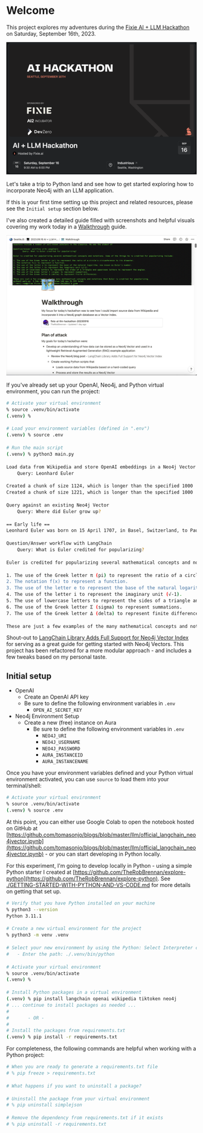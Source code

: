 # Welcome

This project explores my adventures during the [Fixie AI + LLM Hackathon](https://lu.ma/llm-hackathon-fixie-september-2023) on Saturday, September 16th, 2023.

![](./guides/images/20230916-luma-fixie-ai-llm-hackathon.png)

Let's take a trip to Python land and see how to get started exploring how to incorporate Neo4j with an LLM application.

If this is your first time setting up this project and related resources, please see the `Initial setup` section below.

I've also created a detailed guide filled with screenshots and helpful visuals covering my work today in a [Walkthrough](./guides/Walkthrough.md) guide.

![](./guides/Walkthrough%20d2d833d59f3e41e5953d3757478fb4f0/20230916-teaser.png)

If you've already set up your OpenAI, Neo4j, and Python virtual environment, you can run the project:

```sh
# Activate your virtual environment
% source .venv/bin/activate
(.venv) %

# Load your environment variables (defined in ".env")
(.venv) % source .env

# Run the main script
(.venv) % python3 main.py

Load data from Wikipedia and store OpenAI embeddings in a Neo4j Vector
	Query: Leonhard Euler

Created a chunk of size 1124, which is longer than the specified 1000
Created a chunk of size 1221, which is longer than the specified 1000

Query against an existing Neo4j Vector
	Query: Where did Euler grow up?

== Early life ==
Leonhard Euler was born on 15 April 1707, in Basel, Switzerland, to Paul III Euler, a pastor of the Reformed Church, and Marguerite (née Brucker), whose ancestors include a number of well-known scholars in the classics. He was the oldest of

Question/Answer workflow with LangChain
	Query: What is Euler credited for popularizing?

Euler is credited for popularizing several mathematical concepts and notations. Some of the things he is credited for popularizing include:

1. The use of the Greek letter π (pi) to represent the ratio of a circle's circumference to its diameter.
2. The notation f(x) to represent a function.
3. The use of the letter e to represent the base of the natural logarithm, now known as Euler's number.
4. The use of the letter i to represent the imaginary unit (√-1).
5. The use of lowercase letters to represent the sides of a triangle and uppercase letters to represent the angles.
6. The use of the Greek letter Σ (sigma) to represent summations.
7. The use of the Greek letter Δ (delta) to represent finite differences.

These are just a few examples of the many mathematical concepts and notations that Euler is credited for popularizing.
```

Shout-out to [LangChain Library Adds Full Support for Neo4j Vector Index](https://neo4j.com/developer-blog/langchain-library-full-support-neo4j-vector-index/) for serving as a great guide for getting started with Neo4j Vectors. This project has been refactored for a more modular approach - and includes a few tweaks based on my personal taste.

## Initial setup

- OpenAI
  - Create an OpenAI API key
  - Be sure to define the following environment variables in `.env`
    - `OPEN_AI_SECRET_KEY`
- Neo4j Environment Setup
  - Create a new (free) instance on Aura
    - Be sure to define the following environment variables in `.env`
      - `NEO4J_URI`
      - `NEO4J_USERNAME`
      - `NEO4J_PASSWORD`
      - `AURA_INSTANCEID`
      - `AURA_INSTANCENAME`

Once you have your environment variables defined and your Python virtual environment activated, you can use `source` to load them into your terminal/shell:

```sh
# Activate your virtual environment
% source .venv/bin/activate
(.venv) % source .env
```

At this point, you can either use Google Colab to open the notebook hosted on GitHub at [https://github.com/tomasonjo/blogs/blob/master/llm/official_langchain_neo4jvector.ipynb](https://github.com/tomasonjo/blogs/blob/master/llm/official_langchain_neo4jvector.ipynb) - or you can start developing in Python locally.

For this experiment, I'm going to develop locally in Python - using a simple Python starter I created at [https://github.com/TheRobBrennan/explore-python](https://github.com/TheRobBrennan/explore-python). See [./GETTING-STARTED-WITH-PYTHON-AND-VS-CODE.md](./GETTING-STARTED-WITH-PYTHON-AND-VS-CODE.md) for more details on getting that set up.

```sh
# Verify that you have Python installed on your machine
% python3 --version
Python 3.11.1

# Create a new virtual environment for the project
% python3 -m venv .venv

# Select your new environment by using the Python: Select Interpreter command in VS Code
#   - Enter the path: ./.venv/bin/python

# Activate your virtual environment
% source .venv/bin/activate
(.venv) %

# Install Python packages in a virtual environment
(.venv) % pip install langchain openai wikipedia tiktoken neo4j
# ... continue to install packages as needed ...
#
#       - OR -
#
# Install the packages from requirements.txt
(.venv) % pip install -r requirements.txt
```

For completeness, the following commands are helpful when working with a Python project:

```sh
# When you are ready to generate a requirements.txt file
# % pip freeze > requirements.txt

# What happens if you want to uninstall a package?

# Uninstall the package from your virtual environment
# % pip uninstall simplejson

# Remove the dependency from requirements.txt if it exists
# % pip uninstall -r requirements.txt
```

